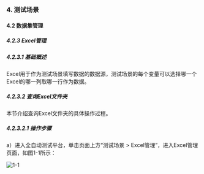 ### 4. 测试场景

#### 4.2 数据集管理

##### 4.2.3 Excel管理

##### 4.2.3.1 基础概述

Excel用于作为测试场景填写数据的数据源，测试场景的每个变量可以选择哪一个Excel的哪一列取哪一行作为数据。

##### 4.2.3.2 查询Excel文件夹

本节介绍查询Excel文件夹的具体操作过程。

##### 4.2.3.2.1 操作步骤

a）进入全自动测试平台，单击页面上方“测试场景 > Excel管理”，进入Excel管理页面，如图1-1所示：

![1-1](https://www.feisuanyz.com/fstest/cscj/datamanage/excelmanage/1.png)

